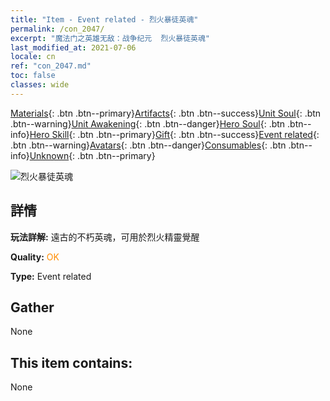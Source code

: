 ```yaml
---
title: "Item - Event related - 烈火暴徒英魂"
permalink: /con_2047/
excerpt: "魔法门之英雄无敌：战争纪元  烈火暴徒英魂"
last_modified_at: 2021-07-06
locale: cn
ref: "con_2047.md"
toc: false
classes: wide
---
```

 [Materials](/ItemsCN/){: .btn .btn--primary}[Artifacts](/ItemsCN/Artifacts/){: .btn .btn--success}[Unit Soul](/ItemsCN/UnitSoul/){: .btn .btn--warning}[Unit Awakening](/ItemsCN/UnitAwakening/){: .btn .btn--danger}[Hero Soul](/ItemsCN/HeroSoul/){: .btn .btn--info}[Hero Skill](/ItemsCN/HeroSkill/){: .btn .btn--primary}[Gift](/ItemsCN/Gift/){: .btn .btn--success}[Event related](/ItemsCN/Events/){: .btn .btn--warning}[Avatars](/ItemsCN/Avatars/){: .btn .btn--danger}[Consumables](/ItemsCN/Consumables/){: .btn .btn--info}[Unknown](/ItemsCN/Unknown/){: .btn .btn--primary}

 ![烈火暴徒英魂](/images/t/juexing_506.png)

## 詳情
 **玩法詳解:** 遠古的不朽英魂，可用於烈火精靈覺醒

 **Quality:** <span style="color: #FF8C00">OK</span>

 **Type:** Event related

## Gather

  None

## This item contains:

  None

